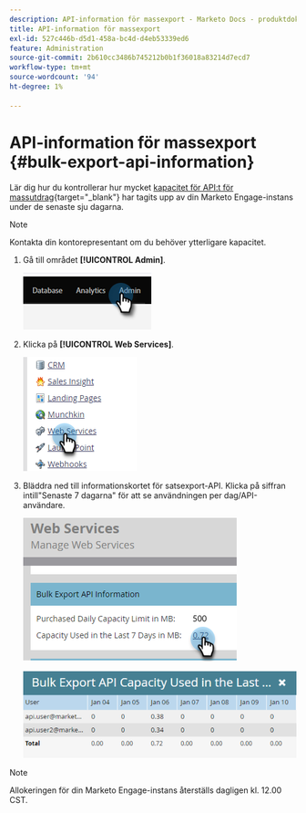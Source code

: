 ```yaml
---
description: API-information för massexport - Marketo Docs - produktdokumentation
title: API-information för massexport
exl-id: 527c446b-d5d1-458a-bc4d-d4eb53339ed6
feature: Administration
source-git-commit: 2b610cc3486b745212b0b1f36018a83214d7ecd7
workflow-type: tm+mt
source-wordcount: '94'
ht-degree: 1%

---
```


# API-information för massexport {#bulk-export-api-information}

Lär dig hur du kontrollerar hur mycket [kapacitet för API:t för massutdrag](https://experienceleague.adobe.com/en/docs/marketo-developer/marketo/rest/bulk-extract/bulk-extract){target="_blank"} har tagits upp av din Marketo Engage-instans under de senaste sju dagarna.

>[!NOTE]
>
>Kontakta din kontorepresentant om du behöver ytterligare kapacitet.

1. Gå till området **[!UICONTROL Admin]**.

   ![](assets/bulk-export-api-information-1.png)

1. Klicka på **[!UICONTROL Web Services]**.

   ![](assets/bulk-export-api-information-2.png)

1. Bläddra ned till informationskortet för satsexport-API. Klicka på siffran intill&quot;Senaste 7 dagarna&quot; för att se användningen per dag/API-användare.

   ![](assets/bulk-export-api-information-3.png)

   ![](assets/bulk-export-api-information-4.png)

>[!NOTE]
>
>Allokeringen för din Marketo Engage-instans återställs dagligen kl. 12.00 CST.

